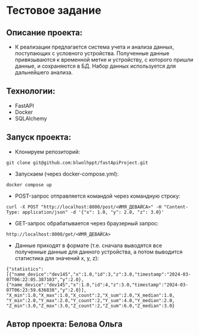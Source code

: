 # Тестовое задание

## Описание проекта:

- К реализации предлагается система учета и анализа данных, поступающих с условного устройства. Полученные данные привязываются к временной метке и устройству, с которого пришли данные, и сохраняются в БД. Набор данных используется для дальнейшего анализа. 


## Технологии:

- FastAPI
- Docker
- SQLAlchemy

## Запуск проекта:
- Клонируем репозиторий:
```angular2html
git clone git@github.com:blwolhppt/fastApiProject.git
```
- Запускаем (через docker-compose.yml):
```angular2html
docker compose up
```

- POST-запрос отправляется командой через командную строку:
```angular2html
curl -X POST "http://localhost:8000/post/<ИМЯ_ДЕВАЙСА>" -H "Content-Type: application/json" -d '{"x": 1.0, "y": 2.0, "z": 3.0}'
```

- GET-запрос обрабатывается через браузерный запрос:
```angular2html
http://localhost:8000/get/<ИМЯ_ДЕВАЙСА>
```

- Данные приходят в формате (т.е. сначала выводятся все полученные данные для данного устройства, а потом выводится статистика для значений x, y, z):
```angular2html
{"statistics":[{"name_device":"dev145","x":1.0,"id":3,"z":3.0,"timestamp":"2024-03-07T06:22:05.387103","y":2.0},
{"name_device":"dev145","x":1.0,"id":4,"z":3.0,"timestamp":"2024-03-07T06:23:59.636838","y":2.0}],
"X_min":1.0,"X_max":1.0,"X_count":2,"X_sum":2.0,"X_median":1.0,
"Y_min":2.0,"Y_max":2.0,"Y_count":2,"Y_sum":4.0,"Y_median":2.0,
"Z_min":3.0,"Z_max":3.0,"Z_count":2,"Z_sum":6.0,"Z_median":3.0}
```
## Автор проекта: Белова Ольга
